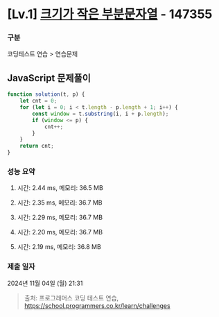 # [Lv.1] [크기가 작은 부분문자열](https://school.programmers.co.kr/learn/courses/30/lessons/147355?language=javascript) - 147355 

### 구분

코딩테스트 연습 > 연습문제

## JavaScript 문제풀이

```js
function solution(t, p) {
    let cnt = 0;
    for (let i = 0; i < t.length - p.length + 1; i++) {
        const window = t.substring(i, i + p.length);
        if (window <= p) {
            cnt++;
        }
    }
    return cnt;
}
```

### 성능 요약

1. 시간: 2.44 ms, 메모리: 36.5 MB

2. 시간: 2.35 ms, 메모리: 36.7 MB
3. 시간: 2.29 ms, 메모리: 36.7 MB
4. 시간: 2.20 ms, 메모리: 36.7 MB
5. 시간: 2.19 ms, 메모리: 36.8 MB

### 제출 일자

2024년 11월 04일 (월) 21:31

> 출처: 프로그래머스 코딩 테스트 연습, https://school.programmers.co.kr/learn/challenges